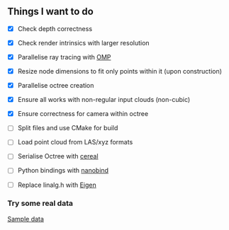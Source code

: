## Things I want to do

- [x] Check depth correctness
- [x] Check render intrinsics with larger resolution
- [x] Parallelise ray tracing with [OMP](https://bisqwit.iki.fi/story/howto/openmp/)
- [x] Resize node dimensions to fit only points within it (upon construction)
- [x] Parallelise octree creation
- [x] Ensure all works with non-regular input clouds (non-cubic)
- [x] Ensure correctness for camera within octree

- [ ] Split files and use CMake for build
- [ ] Load point cloud from LAS/xyz formats
- [ ] Serialise Octree with [cereal](https://uscilab.github.io/cereal/)
- [ ] Python bindings with [nanobind](https://github.com/wjakob/nanobind)
- [ ] Replace linalg.h with [Eigen]()

### Try some real data
[Sample data](http://kos.informatik.uni-osnabrueck.de/3Dscans/)